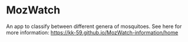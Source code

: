 # MozWatch
An app to classify between different genera of mosquitoes. 
See here for more information: https://kk-59.github.io/MozWatch-information/home
